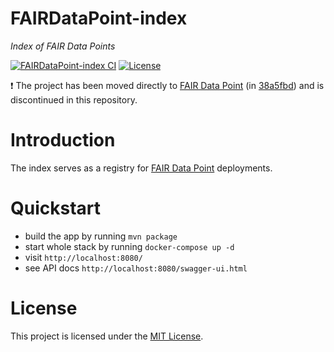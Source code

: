 # FAIRDataPoint-index

*Index of FAIR Data Points*

[![FAIRDataPoint-index CI](https://github.com/FAIRDataTeam/FAIRDataPoint-index/workflows/FAIRDataPoint-index%20CI/badge.svg?branch=master)](https://github.com/FAIRDataTeam/FAIRDataPoint-index/actions)
[![License](https://img.shields.io/github/license/FAIRDataTeam/FAIRDataPoint-index)](LICENSE)

:exclamation: The project has been moved directly to [FAIR Data Point](https://github.com/FAIRDataTeam/FAIRDataPoint) (in [38a5fbd](https://github.com/FAIRDataTeam/FAIRDataPoint/commit/38a5fbdf3bc988447beda2c5daaa1938f15e5408)) and is discontinued in this repository.

# Introduction

The index serves as a registry for [FAIR Data Point](https://github.com/FAIRDataTeam/FAIRDataPoint) deployments.

# Quickstart

- build the app by running `mvn package`
- start whole stack by running `docker-compose up -d`
- visit `http://localhost:8080/`
- see API docs `http://localhost:8080/swagger-ui.html`

# License

This project is licensed under the [MIT License](LICENSE).

